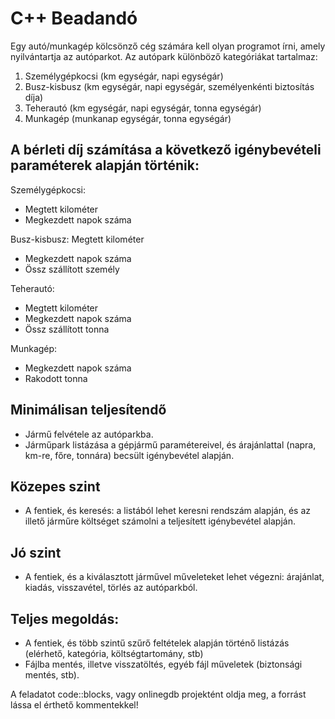 # C++ Beadandó

Egy autó/munkagép kölcsönző cég számára kell olyan programot írni, amely nyilvántartja az autóparkot.
Az autópark különböző kategóriákat tartalmaz:
1. Személygépkocsi (km egységár, napi egységár)
2. Busz-kisbusz (km egységár, napi egységár, személyenkénti biztosítás díja)
3. Teherautó (km egységár, napi egységár, tonna egységár)
4. Munkagép (munkanap egységár, tonna egységár)

## A bérleti díj számítása a következő igénybevételi paraméterek alapján történik:
Személygépkocsi: 
* Megtett kilométer
* Megkezdett napok száma
  
Busz-kisbusz:
 Megtett kilométer
* Megkezdett napok száma
* Össz szállított személy
  
Teherautó:
* Megtett kilométer
* Megkezdett napok száma
* Össz szállított tonna
  
Munkagép:
* Megkezdett napok száma
* Rakodott tonna
  
## Minimálisan teljesítendő
* Jármű felvétele az autóparkba.
* Járműpark listázása a gépjármű paramétereivel, és árajánlattal (napra, km-re, főre, tonnára) becsült igénybevétel alapján.
## Közepes szint
* A fentiek, és keresés: a listából lehet keresni rendszám alapján, és az illető járműre költséget számolni a teljesített igénybevétel alapján.
## Jó szint
* A fentiek, és a kiválasztott járművel műveleteket lehet végezni: árajánlat, kiadás, visszavétel, törlés az autóparkból. 
## Teljes megoldás:
* A fentiek, és több szintű szűrő feltételek alapján történő listázás (elérhető, kategória, költségtartomány, stb)
* Fájlba mentés, illetve visszatöltés, egyéb fájl műveletek (biztonsági mentés, stb).
  
A feladatot code::blocks, vagy onlinegdb projektént oldja meg, a forrást lássa el érthető kommentekkel!
